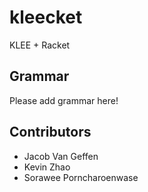 # kleecket

KLEE + Racket

## Grammar

Please add grammar here!

## Contributors

- Jacob Van Geffen
- Kevin Zhao
- Sorawee Porncharoenwase

